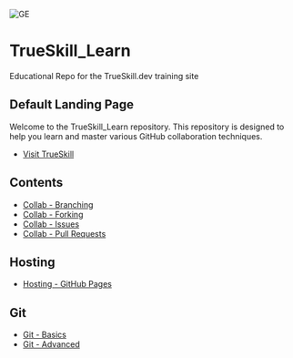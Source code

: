 
![GE](https://github.com/user-attachments/assets/a15436c4-5c13-4676-940b-0832c3bbb925)

# TrueSkill_Learn
Educational Repo for the TrueSkill.dev training site

## Default Landing Page
Welcome to the TrueSkill_Learn repository. This repository is designed to help you learn and master various GitHub collaboration techniques.
- [Visit TrueSkill](https://trueskill.dev)
## Contents

- [Collab - Branching](./collab_branching.md)
- [Collab - Forking](./collab_forking.md)
- [Collab - Issues](./collab_issues.md)
- [Collab - Pull Requests](./collab_pull_requests.md)

## Hosting

- [Hosting - GitHub Pages](./hosting_github_pages.md)

## Git

- [Git - Basics](./git_basics.md)
- [Git - Advanced](./git_advanced.md)

